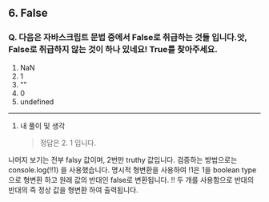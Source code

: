 ## 6. False

### Q. 다음은 자바스크립트 문법 중에서 False로 취급하는 것들 입니다.앗, False로 취급하지 않는 것이 하나 있네요! True를 찾아주세요.

1.  NaN
2.  1
3.  ""
4.  0
5.  undefined

---

1. 내 풀이 및 생각
   > 정답은 2. 1 입니다.

나머지 보기는 전부 falsy 값이며, 2번만 truthy 값입니다. 검증하는 방법으로는 console.log(!!1) 을 사용했습니다. 명시적 형변환을 사용하여 !1은 1을 boolean type 으로 형변환 하고 원래 값의 반대인 false로 변환됩니다. !! 두 개를 사용함으로 반대의 반대의 즉 정상 값을 형변환 하여 출력됩니다.
